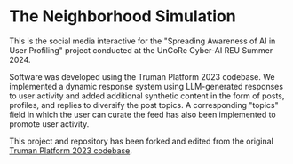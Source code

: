 The Neighborhood Simulation
=======================
This is the social media interactive for the "Spreading Awareness of AI in User Profiling" project conducted at the UnCoRe Cyber-AI REU Summer 2024. 

Software was developed using the Truman Platform 2023 codebase. We implemented a dynamic response system using LLM-generated responses to user activity and added additional synthetic content in the form of posts, profiles, and replies to diversify the post topics. A corresponding "topics" field in which the user can curate the feed has also been implemented to promote user activity. 

This project and repository has been forked and edited from the original [Truman Platform 2023 codebase](https://github.com/cornellsml/truman_2023).